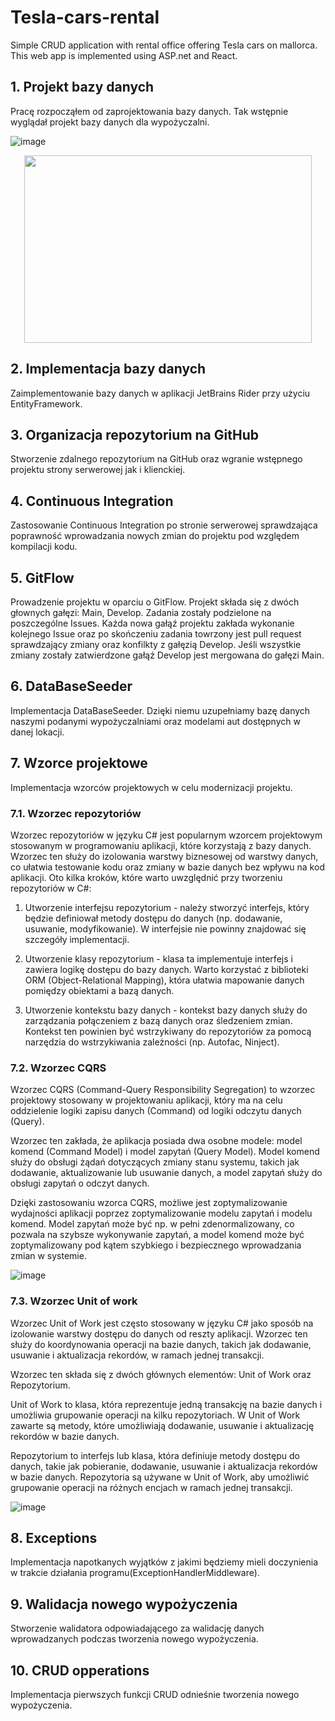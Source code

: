 # Tesla-cars-rental
Simple CRUD application with rental office offering Tesla cars on mallorca. This web app is implemented using ASP.net and React.

## 1. Projekt bazy danych ## 
Pracę rozpocząłem od zaprojektowania bazy danych. Tak wstępnie wyglądał projekt bazy danych dla wypożyczalni.

![image](https://user-images.githubusercontent.com/93988101/225420185-8829fb72-0da4-4722-860d-4271a12b5975.png)

<p align="center">
  <img width="460" height="300" src="[http://www.fillmurray.com/460/300](https://user-images.githubusercontent.com/93988101/225420185-8829fb72-0da4-4722-860d-4271a12b5975.png)">
</p>

##

## 2. Implementacja bazy danych ## 
Zaimplementowanie bazy danych w aplikacji JetBrains Rider przy użyciu EntityFramework.

##

## 3. Organizacja repozytorium na GitHub ## 
Stworzenie zdalnego repozytorium na GitHub oraz wgranie wstępnego projektu strony serwerowej jak i klienckiej.

##

## 4. Continuous Integration ## 
Zastosowanie Continuous Integration po stronie serwerowej sprawdzająca poprawność wprowadzania nowych zmian do projektu pod względem kompilacji kodu.

##

## 5. GitFlow ## 
Prowadzenie projektu w oparciu o GitFlow. Projekt składa się z dwóch głownych gałęzi: Main, Develop. Zadania zostały podzielone na poszczególne Issues. Każda nowa gałąź projektu zakłada wykonanie kolejnego Issue oraz po skończeniu zadania towrzony jest pull request sprawdzający zmiany oraz konfilkty z gałęzią Develop. Jeśli wszystkie zmiany zostały zatwierdzone gałąź Develop jest mergowana do gałęzi Main.

##

## 6. DataBaseSeeder ## 
Implementacja DataBaseSeeder. Dzięki niemu uzupełniamy bazę danych naszymi podanymi wypożyczalniami oraz modelami aut dostępnych w danej lokacji.

##

## 7. Wzorce projektowe ## 
Implementacja wzorców projektowych w celu modernizacji projektu.
### 7.1. Wzorzec repozytoriów ###
Wzorzec repozytoriów w języku C# jest popularnym wzorcem projektowym stosowanym w programowaniu aplikacji, które korzystają z bazy danych. Wzorzec ten służy do izolowania warstwy biznesowej od warstwy danych, co ułatwia testowanie kodu oraz zmiany w bazie danych bez wpływu na kod aplikacji.
Oto kilka kroków, które warto uwzględnić przy tworzeniu repozytoriów w C#:

1. Utworzenie interfejsu repozytorium - należy stworzyć interfejs, który będzie definiował metody dostępu do danych (np. dodawanie, usuwanie, modyfikowanie). W interfejsie nie powinny znajdować się szczegóły implementacji.

2. Utworzenie klasy repozytorium - klasa ta implementuje interfejs i zawiera logikę dostępu do bazy danych. Warto korzystać z biblioteki ORM (Object-Relational Mapping), która ułatwia mapowanie danych pomiędzy obiektami a bazą danych.

3. Utworzenie kontekstu bazy danych - kontekst bazy danych służy do zarządzania połączeniem z bazą danych oraz śledzeniem zmian. Kontekst ten powinien być wstrzykiwany do repozytoriów za pomocą narzędzia do wstrzykiwania zależności (np. Autofac, Ninject).


### 7.2. Wzorzec CQRS ###
Wzorzec CQRS (Command-Query Responsibility Segregation) to wzorzec projektowy stosowany w projektowaniu aplikacji, który ma na celu oddzielenie logiki zapisu danych (Command) od logiki odczytu danych (Query).

Wzorzec ten zakłada, że aplikacja posiada dwa osobne modele: model komend (Command Model) i model zapytań (Query Model). Model komend służy do obsługi żądań dotyczących zmiany stanu systemu, takich jak dodawanie, aktualizowanie lub usuwanie danych, a model zapytań służy do obsługi zapytań o odczyt danych.

Dzięki zastosowaniu wzorca CQRS, możliwe jest zoptymalizowanie wydajności aplikacji poprzez zoptymalizowanie modelu zapytań i modelu komend. Model zapytań może być np. w pełni zdenormalizowany, co pozwala na szybsze wykonywanie zapytań, a model komend może być zoptymalizowany pod kątem szybkiego i bezpiecznego wprowadzania zmian w systemie.

![image](https://user-images.githubusercontent.com/93988101/226204924-098b086a-459a-40dd-ba40-b41392979ad8.png)

### 7.3. Wzorzec Unit of work ###
Wzorzec Unit of Work jest często stosowany w języku C# jako sposób na izolowanie warstwy dostępu do danych od reszty aplikacji. Wzorzec ten służy do koordynowania operacji na bazie danych, takich jak dodawanie, usuwanie i aktualizacja rekordów, w ramach jednej transakcji.

Wzorzec ten składa się z dwóch głównych elementów: Unit of Work oraz Repozytorium.

Unit of Work to klasa, która reprezentuje jedną transakcję na bazie danych i umożliwia grupowanie operacji na kilku repozytoriach. W Unit of Work zawarte są metody, które umożliwiają dodawanie, usuwanie i aktualizację rekordów w bazie danych.

Repozytorium to interfejs lub klasa, która definiuje metody dostępu do danych, takie jak pobieranie, dodawanie, usuwanie i aktualizacja rekordów w bazie danych. Repozytoria są używane w Unit of Work, aby umożliwić grupowanie operacji na różnych encjach w ramach jednej transakcji.

![image](https://user-images.githubusercontent.com/93988101/226204961-ef5a0115-cae0-46bc-a0c4-bbf19f7e091a.png)


##

## 8. Exceptions ## 
Implementacja napotkanych wyjątków z jakimi będziemy mieli doczynienia w trakcie działania programu(ExceptionHandlerMiddleware).

##

## 9. Walidacja nowego wypożyczenia ## 
Stworzenie walidatora odpowiadającego za walidację danych wprowadzanych podczas tworzenia nowego wypożyczenia.

##

## 10. CRUD opperations ## 
Implementacja pierwszych funkcji CRUD odnieśnie tworzenia nowego wypożyczenia.
